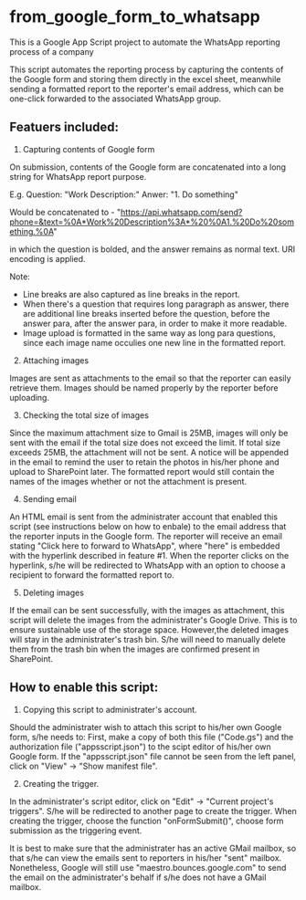 # from_google_form_to_whatsapp
This is a Google App Script project to automate the WhatsApp reporting process of a company


This script automates the reporting process by capturing the contents of the Google form
and storing them directly in the excel sheet, meanwhile sending a formatted report to the 
reporter's email address, which can be one-click forwarded to the associated WhatsApp group.

## Featuers included:

1. Capturing contents of Google form

On submission, contents of the Google form are concatenated into a long string for WhatsApp 
report purpose.

E.g. 
Question: "Work Description:"
Anwer: "1. Do something"

Would be concatenated to - 
"https://api.whatsapp.com/send?phone=&text=%0A*Work%20Description%3A*%20%0A1.%20Do%20something.%0A"

in which the question is bolded, and the answer remains as normal text. URI encoding is applied.

Note:
- Line breaks are also captured as line breaks in the report.
- When there's a question that requires long paragraph as answer, there are additional line breaks
inserted before the question, before the answer para, after the answer para, in order to make it 
more readable. 
- Image upload is formatted in the same way as long para questions, since each image name occulies one
new line in the formatted report.


2. Attaching images  

Images are sent as attachments to the email so that the reporter can easily retrieve them.
Images should be named properly by the reporter before uploading. 


3. Checking the total size of images  

Since the maximum attachment size to Gmail is 25MB, images will only be sent with the email if the 
total size does not exceed the limit.
If total size exceeds 25MB, the attachment will not be sent. A notice will be appended in the email
to remind the user to retain the photos in his/her phone and upload to SharePoint later.
The formatted report would still contain the names of the images whether or not the attachment is present. 


4. Sending email  

An HTML email is sent from the administrater account that enabled this script (see instructions below on 
how to enbale) to the email address that the reporter inputs in the Google form.
The reporter will receive an email stating "Click here to forward to WhatsApp", where "here" is 
embedded with the hyperlink described in feature #1.
When the reporter clicks on the hyperlink, s/he will be redirected to WhatsApp with an option to choose a 
recipient to forward the formatted report to.


5. Deleting images  

If the email can be sent successfully, with the images as attachment, this script will delete the images 
from the administrater's Google Drive. This is to ensure sustainable use of the storage space. 
However,the deleted images will stay in the administrater's trash bin. S/he will need to manually delete 
them from the trash bin when the images are confirmed present in SharePoint.



## How to enable this script: 

1. Copying this script to administrater's account.  

Should the administrater wish to attach this script to his/her own Google form, s/he needs to:
First, make a copy of both this file ("Code.gs") and the authorization file ("appsscript.json") to 
the scipt editor of his/her own Google form.
If the "appsscript.json" file cannot be seen from the left panel, click on "View" -> "Show manifest file".


2. Creating the trigger.  

In the administrater's script editor, click on "Edit" -> "Current project's triggers".
S/he will be redirected to another page to create the trigger.
When creating the trigger, choose the function "onFormSubmit()", choose form submission as the triggering event.

It is best to make sure that the administrater has an active GMail mailbox, so that s/he can view the emails 
sent to reporters in his/her "sent" mailbox. 
Nonetheless, Google will still use "maestro.bounces.google.com" to send the email on the administrater's behalf 
if s/he does not have a GMail mailbox. 

